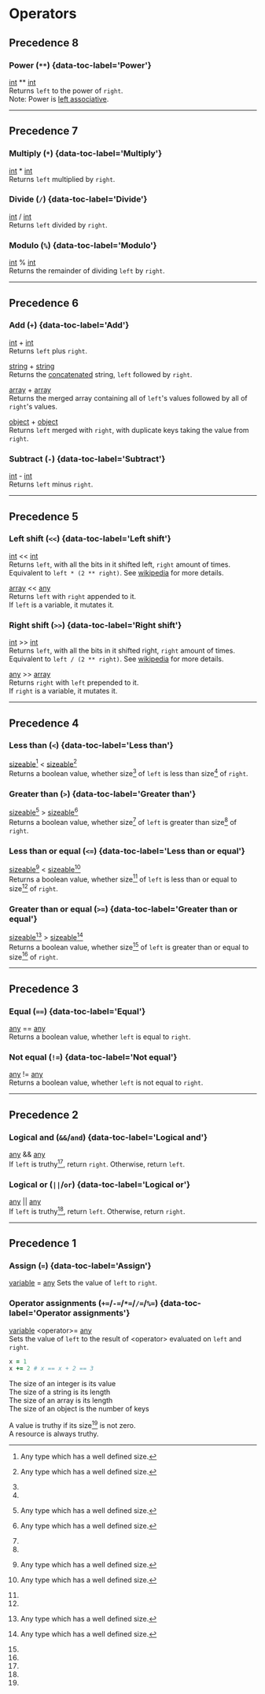 # Operators

## Precedence 8

### Power (`**`) {data-toc-label='Power'}

[int](/data_types#integer) ** [int](/data_types#integer)  
Returns `left` to the power of `right`.  
Note: Power is [left associative](https://en.wikipedia.org/wiki/Operator_associativity).

---

## Precedence 7

### Multiply (`*`) {data-toc-label='Multiply'}

[int](/data_types#integer) * [int](/data_types#integer)  
Returns `left` multiplied by `right`.

### Divide (`/`) {data-toc-label='Divide'}

[int](/data_types#integer) / [int](/data_types#integer)  
Returns `left` divided by `right`.

### Modulo (`%`) {data-toc-label='Modulo'}

[int](/data_types#integer) % [int](/data_types#integer)  
Returns the remainder of dividing `left` by `right`.

---

## Precedence 6

### Add (`+`) {data-toc-label='Add'}
[int](/data_types#integer) + [int](/data_types#integer)  
Returns `left` plus `right`.

[string](/data_types#string) + [string](/data_types#string)  
Returns the [concatenated](https://en.wikipedia.org/wiki/Concatenation) string, `left` followed by `right`.

[array](/data_types#array) + [array](/data_types#array)  
Returns the merged array containing all of `left`'s values followed by all of `right`'s values.

[object](/data_types#object) + [object](/data_types#object)  
Returns `left` merged with `right`, with duplicate keys taking the value from `right`.

### Subtract (`-`) {data-toc-label='Subtract'}
[int](/data_types#integer) - [int](/data_types#integer)  
Returns `left` minus `right`.

---

## Precedence 5

### Left shift (`<<`) {data-toc-label='Left shift'}

[int](/data_types#integer) << [int](/data_types#integer)  
Returns `left`, with all the bits in it shifted left, `right` amount of times.  
Equivalent to `left * (2 ** right)`.
See [wikipedia](https://en.wikipedia.org/wiki/Logical_left_shift) for more details.

[array](/data_types#array) << [any](/data_types)  
Returns `left` with `right` appended to it.  
If `left` is a variable, it mutates it.


### Right shift (`>>`) {data-toc-label='Right shift'}

[int](/data_types#integer) >> [int](/data_types#integer)  
Returns `left`, with all the bits in it shifted right, `right` amount of times.  
Equivalent to `left / (2 ** right)`.
See [wikipedia](https://en.wikipedia.org/wiki/Logical_right_shift) for more details.

[any](/data_types) >> [array](/data_types#array)  
Returns `right` with `left` prepended to it.  
If `right` is a variable, it mutates it.

---

## Precedence 4

### Less than (`<`) {data-toc-label='Less than'}

[sizeable](#fn:1)[^1] < [sizeable](#fn:1)[^1]  
Returns a boolean value, whether size[^2] of `left` is less than size[^2] of `right`.

### Greater than (`>`) {data-toc-label='Greater than'}

[sizeable](#fn:1)[^1] > [sizeable](#fn:1)[^1]  
Returns a boolean value, whether size[^2] of `left` is greater than size[^2] of `right`.

### Less than or equal (`<=`) {data-toc-label='Less than or equal'}

[sizeable](#fn:1)[^1] < [sizeable](#fn:1)[^1]  
Returns a boolean value, whether size[^2] of `left` is less than or equal to size[^2] of `right`.

### Greater than or equal (`>=`) {data-toc-label='Greater than or equal'}

[sizeable](#fn:1)[^1] > [sizeable](#fn:1)[^1]  
Returns a boolean value, whether size[^2] of `left` is greater than or equal to size[^2] of `right`.

---

## Precedence 3

### Equal (`==`) {data-toc-label='Equal'}

[any](/data_types) == [any](/data_types)  
Returns a boolean value, whether `left` is equal to `right`.

### Not equal (`!=`) {data-toc-label='Not equal'}

[any](/data_types) != [any](/data_types)  
Returns a boolean value, whether `left` is not equal to `right`.

---

## Precedence 2

### Logical and (`&&`/`and`) {data-toc-label='Logical and'}

[any](/data_types) && [any](/data_types)  
If `left` is truthy[^3], return `right`. Otherwise, return `left`.

### Logical or (`||`/`or`) {data-toc-label='Logical or'}

[any](/data_types) || [any](/data_types)  
If `left` is truthy[^3], return `left`. Otherwise, return `right`.

---

## Precedence 1

### Assign (`=`) {data-toc-label='Assign'}

[variable](/keywords#let) = [any](/data_types)
Sets the value of `left` to `right`.

### Operator assignments (`+=`/`-=`/`*=`/`/=`/`%=`) {data-toc-label='Operator assignments'}

[variable](/keywords#let) <operator\>= [any](/data_types)  
Sets the value of `left` to the result of <operator\> evaluated on `left` and `right`.
```ruby title="Example"
x = 1
x += 2 # x == x + 2 == 3
```


[^1]: Any type which has a well defined size[^2].
[^2]:
The size of an integer is its value  
The size of a string is its length  
The size of an array is its length  
The size of an object is the number of keys
[^3]:
A value is truthy if its size[^2] is not zero.  
A resource is always truthy.
